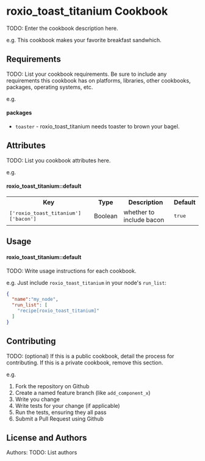 roxio_toast_titanium Cookbook
=============================
TODO: Enter the cookbook description here.

e.g.
This cookbook makes your favorite breakfast sandwhich.

Requirements
------------
TODO: List your cookbook requirements. Be sure to include any requirements this cookbook has on platforms, libraries, other cookbooks, packages, operating systems, etc.

e.g.
#### packages
- `toaster` - roxio_toast_titanium needs toaster to brown your bagel.

Attributes
----------
TODO: List you cookbook attributes here.

e.g.
#### roxio_toast_titanium::default
<table>
  <tr>
    <th>Key</th>
    <th>Type</th>
    <th>Description</th>
    <th>Default</th>
  </tr>
  <tr>
    <td><tt>['roxio_toast_titanium']['bacon']</tt></td>
    <td>Boolean</td>
    <td>whether to include bacon</td>
    <td><tt>true</tt></td>
  </tr>
</table>

Usage
-----
#### roxio_toast_titanium::default
TODO: Write usage instructions for each cookbook.

e.g.
Just include `roxio_toast_titanium` in your node's `run_list`:

```json
{
  "name":"my_node",
  "run_list": [
    "recipe[roxio_toast_titanium]"
  ]
}
```

Contributing
------------
TODO: (optional) If this is a public cookbook, detail the process for contributing. If this is a private cookbook, remove this section.

e.g.
1. Fork the repository on Github
2. Create a named feature branch (like `add_component_x`)
3. Write you change
4. Write tests for your change (if applicable)
5. Run the tests, ensuring they all pass
6. Submit a Pull Request using Github

License and Authors
-------------------
Authors: TODO: List authors
